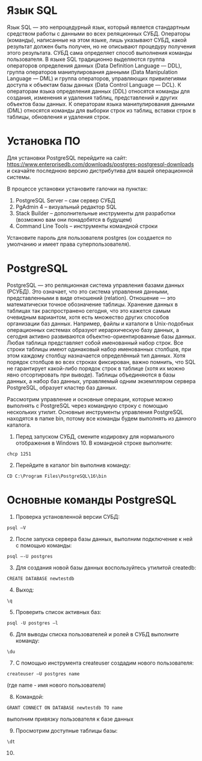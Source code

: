 # Язык SQL 

Язык SQL — это непроцедурный язык, который является стандартным средством работы с данными во всех реляционных СУБД. Операторы (команды), написанные на этом языке, лишь указывают СУБД, какой результат должен быть получен, но не описывают процедуру получения этого результата. СУБД сама определяет способ выполнения команды пользователя. В языке SQL традиционно выделяются группа операторов определения данных (Data Definition Language — DDL), группа операторов манипулирования данными (Data Manipulation Language — DML) и группа операторов, управляющих привилегиями доступа к объектам базы данных (Data Control Language — DCL).
К операторам языка определения данных (DDL) относятся команды для создания, изменения и удаления таблиц, представлений и других объектов базы данных. 
К операторам языка манипулирования данными (DML) относятся команды для выборки строк из таблиц, вставки строк в таблицы, обновления и удаления строк. 

# Установка ПО

Для установки PostgreSQL перейдите на сайт: https://www.enterprisedb.com/downloads/postgres-postgresql-downloads и скачайте последнюю версию дистрибутива для вашей операционной системы.

В процессе установки установите галочки на пунктах:

1. PostgreSQL Server – сам сервер СУБД
2. PgAdmin 4 – визуальный редактор SQL
3. Stack Builder – дополнительные инструменты для разработки (возможно вам они понадобятся в будущем)
4. Command Line Tools – инструменты командной строки

Установите пароль для пользователя postgres (он создается по умолчанию и имеет права суперпользователя).


# PostgreSQL

PostgreSQL — это реляционная система управления базами данных (РСУБД). 
Это означает, что это система управления данными, представленными в виде отношений (relation). Отношение — это математически точное обозначение таблицы. Хранение данных в таблицах так распространено сегодня, что это кажется самым очевидным вариантом, хотя есть множество других способов организации баз данных. 
Например, файлы и каталоги в Unix-подобных операционных системах образуют иерархическую базу данных, а сегодня активно развиваются объектно-ориентированные базы данных.
Любая таблица представляет собой именованный набор строк. Все строки таблицы имеют одинаковый набор именованных столбцов, при этом каждому столбцу назначается определённый тип данных. Хотя порядок столбцов во всех строках фиксирован, важно помнить, что SQL не гарантирует какой-либо порядок строк в таблице (хотя их можно явно отсортировать при выводе).
Таблицы объединяются в базы данных, а набор баз данных, управляемый одним экземпляром сервера PostgreSQL, образует кластер баз данных.

Рассмотрим управление и основные операции, которые можно выполнять с PostgreSQL через командную строку с помощью нескольких утилит. 
Основные инструменты управления PostgreSQL находятся в папке bin, потому все команды будем выполнять из данного каталога.

1. Перед запуском СУБД, смените кодировку для нормального отображения в Windows 10. В командной строке выполните: 
```
chcp 1251
```

2. Перейдите в каталог bin выполнив команду: 
```
CD C:\Program Files\PostgreSQL\16\bin

```

# Основные команды PostgreSQL

1. Проверка установленной версии СУБД: 
```
psql –V
```
2. После запуска сервера базы данных, выполним подключение к ней с помощью команды:

```
psql –-U postgres
```
3. Для создания новой базы данных воспользуйтесь утилитой createdb:
```
CREATE DATABASE newtestdb
```
4. Выход:
```
\q
```
5. Проверить список активных баз:
```
psql -U postgres –l
```
6. Для выводы списка пользователей и ролей в СУБД выполните команду: 
```
\du 
```
7. С помощью инструмента createuser cоздадим нового пользователя: 
```
createuser –U postgres name
```
(где name - имя нового пользователя)

8. Командой:
```
GRANT CONNECT ON DATABASE newtestdb TO name 
```
выполним привязку пользователя к базе данных 

9. Просмотрим доступные таблицы базы:
```
\dt
```
10. 
 